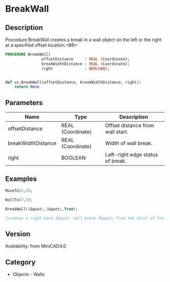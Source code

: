 # BreakWall

## Description
Procedure BreakWall creates a break in a wall object on the left or the right at a specified offset location.&lt;BR&gt;


```pascal
PROCEDURE BreakWall(
				offsetDistance     : REAL (Coordinate);
				breakWidthDistance : REAL (Coordinate);
				right              : BOOLEAN);
```

```python

def vs.BreakWall(offsetDistance, breakWidthDistance, right):
    return None
```

## Parameters
|Name|Type|Description|
|---|---|---|
|offsetDistance|REAL (Coordinate)|Offset distance from wall start.|
|breakWidthDistance|REAL (Coordinate)|Width of wall break.|
|right|BOOLEAN|Left-right edge status of break.|

## Examples
```pascal
MoveTo(2,3);

WallTo(7,3);

BreakWall(3&quot;,1&quot;,True);

{creates a right hand 1&quot; wall break 3&quot; from the start of the wall}
```

## Version
Availability: from MiniCAD4.0
## Category
* Objects - Walls

